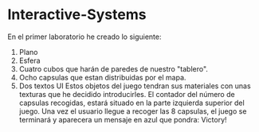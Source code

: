 # Interactive-Systems
En el primer laboratorio he creado lo siguiente:
  1. Plano
  2. Esfera
  3. Cuatro cubos que harán de paredes de nuestro "tablero".
  4. Ocho capsulas que estan distribuidas por el mapa.
  5. Dos textos UI 
Estos objetos del juego tendran sus materiales con unas texturas que he decidido introducirles.
El contador del número de capsulas recogidas, estará situado en la parte izquierda superior del juego. Una vez el usuario 
llegue a recoger las 8 capsulas, el juego se terminará y aparecera un mensaje en azul que pondra: Victory!
